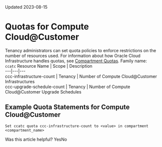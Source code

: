 Updated 2023-08-15
# Quotas for Compute Cloud@Customer
Tenancy administrators can set quota policies to enforce restrictions on the number of resources used.
For information about how Oracle Cloud Infrastructure handles quotas, see [Compartment Quotas](https://docs.oracle.com/iaas/Content/Quotas/Concepts/resourcequotas.htm).
Family name: `ccatc`
Resource Name | Scope | Description  
---|---|---  
ccc-infrastructure-count | Tenancy | Number of Compute Cloud@Customer Infrastructures   
ccc-upgrade-schedule-count | Tenancy | Number of Compute Cloud@Customer Upgrade Schedules  
## Example Quota Statements for Compute Cloud@Customer
```
Set ccatc quota ccc-infrastructure-count to <value> in compartment <compartment_name>
```

Was this article helpful?
YesNo

